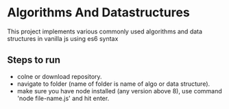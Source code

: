 # Algorithms And Datastructures

This project implements various commonly used algorithms and data structures in vanilla js
using es6 syntax

## Steps to run 

* colne or download repository.
* navigate to folder (name of folder is name of algo or data structure).
* make sure you have node installed (any version above 8), use command 'node file-name.js' and hit enter.